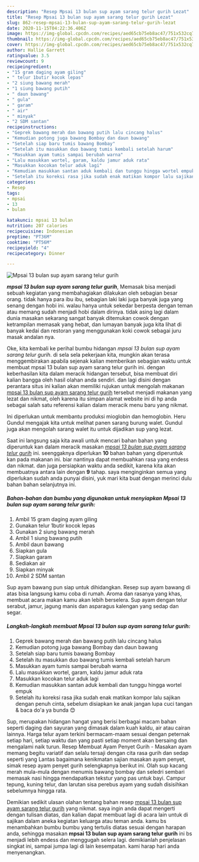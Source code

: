 ```yaml
---
description: "Resep Mpsai 13 bulan sup ayam sarang telur gurih Lezat"
title: "Resep Mpsai 13 bulan sup ayam sarang telur gurih Lezat"
slug: 862-resep-mpsai-13-bulan-sup-ayam-sarang-telur-gurih-lezat
date: 2020-11-15T04:22:36.406Z
image: https://img-global.cpcdn.com/recipes/aed65cb75eb8ac47/751x532cq70/mpsai-13-bulan-sup-ayam-sarang-telur-gurih-foto-resep-utama.jpg
thumbnail: https://img-global.cpcdn.com/recipes/aed65cb75eb8ac47/751x532cq70/mpsai-13-bulan-sup-ayam-sarang-telur-gurih-foto-resep-utama.jpg
cover: https://img-global.cpcdn.com/recipes/aed65cb75eb8ac47/751x532cq70/mpsai-13-bulan-sup-ayam-sarang-telur-gurih-foto-resep-utama.jpg
author: Hallie Garrett
ratingvalue: 3.5
reviewcount: 9
recipeingredient:
- "15 gram daging ayam giling"
- " telur 1butir kocok lepas"
- "2 siung bawang merah"
- "1 siung bawang putih"
- " daun bawang"
- " gula"
- " garam"
- " air"
- " minyak"
- "2 SDM santan"
recipeinstructions:
- "Geprek bawang merah dan bawang putih lalu cincang halus"
- "Kemudian potong juga bawang Bombay dan daun bawang"
- "Setelah siap baru tumis bawang Bombay"
- "Setelah itu masukkan duo bawang tumis kembali setelah harum"
- "Masukkan ayam tumis sampai berubah warna"
- "Lalu masukkan wortel, garam, kaldu jamur aduk rata"
- "Masukkan kocokan telur aduk lagi"
- "Kemudian masukkan santan aduk kembali dan tunggu hingga wortel empuk"
- "Setelah itu koreksi rasa jika sudah enak matikan kompor lalu sajikan dengan penuh cinta, sebelum disiapkan ke anak jangan lupa cuci tangan &amp; baca do&#39;a ya bunda 😊"
categories:
- Resep
tags:
- mpsai
- 13
- bulan

katakunci: mpsai 13 bulan 
nutrition: 207 calories
recipecuisine: Indonesian
preptime: "PT36M"
cooktime: "PT56M"
recipeyield: "4"
recipecategory: Dinner

---
```



![Mpsai 13 bulan sup ayam sarang telur gurih](https://img-global.cpcdn.com/recipes/aed65cb75eb8ac47/751x532cq70/mpsai-13-bulan-sup-ayam-sarang-telur-gurih-foto-resep-utama.jpg)

<b><i>mpsai 13 bulan sup ayam sarang telur gurih</i></b>, Memasak bisa menjadi sebuah kegiatan yang membahagiakan dilakukan oleh sebagian besar orang. tidak hanya para ibu ibu, sebagian laki laki juga banyak juga yang senang dengan hobi ini. walau hanya untuk sekedar berpesta dengan teman atau memang sudah menjadi hobi dalam dirinya. tidak asing lagi dalam dunia masakan sekarang sangat banyak ditemukan cowok dengan ketrampilan memasak yang hebat, dan lumayan banyak juga kita lihat di banyak kedai dan restoran yang menggunakan koki cowok sebagai juru masak andalan nya.

Oke, kita kembali ke perihal bumbu hidangan <i>mpsai 13 bulan sup ayam sarang telur gurih</i>. di sela sela pekerjaan kita, mungkin akan terasa menggembirakan apabila sejenak kalian memberikan sebagian waktu untuk membuat mpsai 13 bulan sup ayam sarang telur gurih ini. dengan keberhasilan kita dalam meracik hidangan tersebut, bisa membuat diri kalian bangga oleh hasil olahan anda sendiri. dan lagi disini dengan perantara situs ini kalian akan memiliki rujukan untuk mengolah makanan <u>mpsai 13 bulan sup ayam sarang telur gurih</u> tersebut menjadi makanan yang lezat dan nikmat, oleh karena itu simpan alamat website ini di hp anda sebagai salah satu referensi kalian dalam meracik menu baru yang nikmat.

Ini diperlukan untuk membantu produksi mioglobin dan hemoglobin. Heru Gundul mengajak kita untuk melihat panen sarang burung walet. Gundul juga akan mengolah sarang walet itu untuk dijadikan sup yang lezat.


Saat ini langsung saja kita awali untuk mencari bahan bahan yang diperuntuk kan dalam meracik masakan <u><i>mpsai 13 bulan sup ayam sarang telur gurih</i></u> ini. seenggaknya diperlukan <b>10</b> bahan bahan yang diperuntuk kan pada makanan ini. biar nantinya dapat membuahkan rasa yang endess dan nikmat. dan juga persiapkan waktu anda sedikit, karena kita akan membuatnya antara lain dengan <b>9</b> tahap. saya menginginkan semua yang diperlukan sudah anda punyai disini, yuk mari kita buat dengan merinci dulu bahan bahan selanjutnya ini.

<!--inarticleads1-->

##### Bahan-bahan dan bumbu yang digunakan untuk menyiapkan Mpsai 13 bulan sup ayam sarang telur gurih:

1. Ambil 15 gram daging ayam giling
1. Gunakan  telur 1butir kocok lepas
1. Gunakan 2 siung bawang merah
1. Ambil 1 siung bawang putih
1. Ambil  daun bawang
1. Siapkan  gula
1. Siapkan  garam
1. Sediakan  air
1. Siapkan  minyak
1. Ambil 2 SDM santan


Sup ayam bawang pun siap untuk dihidangkan. Resep sup ayam bawang di atas bisa langsung kamu coba di rumah. Aroma dan rasanya yang khas, membuat acara makan kamu akan lebih berselera. Sup ayam dengan telur serabut, jamur, jagung manis dan asparagus kalengan yang sedap dan segar. 

<!--inarticleads2-->

##### Langkah-langkah membuat Mpsai 13 bulan sup ayam sarang telur gurih:

1. Geprek bawang merah dan bawang putih lalu cincang halus
1. Kemudian potong juga bawang Bombay dan daun bawang
1. Setelah siap baru tumis bawang Bombay
1. Setelah itu masukkan duo bawang tumis kembali setelah harum
1. Masukkan ayam tumis sampai berubah warna
1. Lalu masukkan wortel, garam, kaldu jamur aduk rata
1. Masukkan kocokan telur aduk lagi
1. Kemudian masukkan santan aduk kembali dan tunggu hingga wortel empuk
1. Setelah itu koreksi rasa jika sudah enak matikan kompor lalu sajikan dengan penuh cinta, sebelum disiapkan ke anak jangan lupa cuci tangan &amp; baca do&#39;a ya bunda 😊


Sup, merupakan hidangan hangat yang berisi berbagai macam bahan seperti daging dan sayuran yang dimasak dalam kuah kaldu, air atau cairan lainnya. Harga telur ayam terkini bermacam-maam sesuai dengan peternak setiap hari, setiap waktu dan yang pasti setiap moment akan bersaing dan mengalami naik turun. Resep Membuat Ayam Penyet Gurih - Masakan ayam memang begitu variatif dan selalu tersaji dengan cita rasa gurih dan sedap seperti yang Lantas bagaimana kenikmatan sajian masakan ayam penyet, simak resep ayam penyet gurih selengkapnya berikut ini. Olah sup kacang merah mula-mula dengan menumis bawang bombay dan seledri sembari memasak nasi hingga mendapatkan tekstur yang pas untuk bayi. Campur tepung, kuning telur, dan larutan sisa perebus ayam yang sudah disisihkan sebelumnya hingga rata. 

Demikian sedikit ulasan olahan tentang bahan resep <u>mpsai 13 bulan sup ayam sarang telur gurih</u> yang nikmat. saya ingin anda dapat mengerti dengan tulisan diatas, dan kalian dapat membuat lagi di acara lain untuk di sajikan dalam aneka kegiatan keluarga atau teman anda. kamu bs menambahkan bumbu bumbu yang tertulis diatas sesuai dengan harapan anda, sehingga masakan <b>mpsai 13 bulan sup ayam sarang telur gurih</b> ini bs menjadi lebih endess dan menggugah selera lagi. demikianlah penjelasan singkat ini, sampai jumpa lagi di lain kesempatan. kami harap hari anda menyenangkan.
